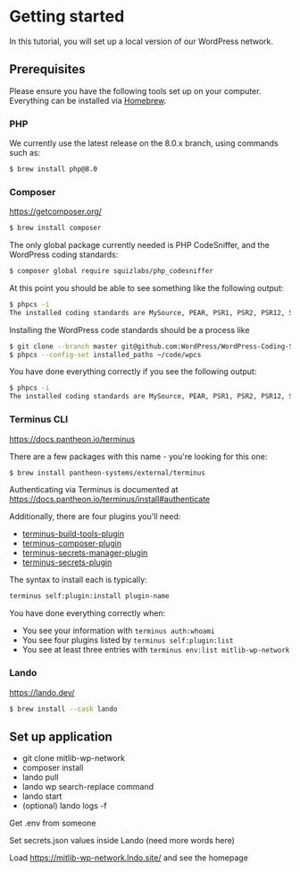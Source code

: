 # Getting started

In this tutorial, you will set up a local version of our WordPress network.

## Prerequisites

Please ensure you have the following tools set up on your computer. Everything
can be installed via [Homebrew](https://brew.sh/).

### PHP

We currently use the latest release on the 8.0.x branch, using commands such as:

```bash
$ brew install php@8.0
```

### Composer

https://getcomposer.org/

```bash
$ brew install composer
```

The only global package currently needed is PHP CodeSniffer, and the WordPress
coding standards:

```bash
$ composer global require squizlabs/php_codesniffer
```

At this point you should be able to see something like the following output:

```bash
$ phpcs -i
The installed coding standards are MySource, PEAR, PSR1, PSR2, PSR12, Squiz, Zend
```

Installing the WordPress code standards should be a process like

```bash
$ git clone --branch master git@github.com:WordPress/WordPress-Coding-Standards.git ~/code/wpcs
$ phpcs --config-set installed_paths ~/code/wpcs
```

You have done everything correctly if you see the following output:

```bash
$ phpcs -i
The installed coding standards are MySource, PEAR, PSR1, PSR2, PSR12, Squiz, Zend, WordPress, WordPress-Core, WordPress-Docs and WordPress-Extra
```

### Terminus CLI

https://docs.pantheon.io/terminus

There are a few packages with this name - you're looking for this one:

```bash
$ brew install pantheon-systems/external/terminus
```

Authenticating via Terminus is documented at https://docs.pantheon.io/terminus/install#authenticate

Additionally, there are four plugins you'll need:

- [terminus-build-tools-plugin](https://github.com/pantheon-systems/terminus-build-tools-plugin)
- [terminus-composer-plugin](https://github.com/pantheon-systems/terminus-composer-plugin)
- [terminus-secrets-manager-plugin](https://github.com/pantheon-systems/terminus-secrets-manager-plugin)
- [terminus-secrets-plugin](https://github.com/pantheon-systems/terminus-secrets-plugin)

The syntax to install each is typically:

```bash
terminus self:plugin:install plugin-name
```

You have done everything correctly when:

- You see your information with `terminus auth:whoami`
- You see four plugins listed by `terminus self:plugin:list`
- You see at least three entries with `terminus env:list mitlib-wp-network`

### Lando

https://lando.dev/

```bash
$ brew install --cask lando
```

## Set up application

- git clone mitlib-wp-network
- composer install
- lando pull
- lando wp search-replace command
- lando start
- (optional) lando logs -f

Get .env from someone

Set secrets.json values inside Lando (need more words here)

Load https://mitlib-wp-network.lndo.site/ and see the homepage
